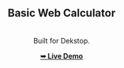 <div align="center">
  


  <br />
  <br />
  
  

  <h2 align="center"> Basic Web Calculator </h2>

  <br />Built for Dekstop.

  <a href="https://codewithsamm.github.io/basic-calculator/"><strong>➥ Live Demo</strong></a>

</div>
